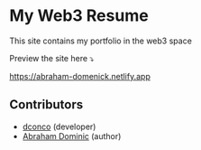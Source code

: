 # My Web3 Resume

This site contains my portfolio in the web3 space

Preview the site here ⤵️

https://abraham-domenick.netlify.app

## Contributors
- [dconco](https://dconco.dev) (developer)
- [Abraham Dominic](https://github.com/abrahamdominic) (author)
